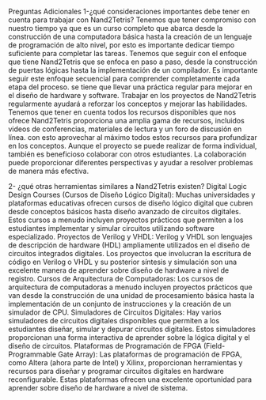 Preguntas Adicionales 
1-¿qué consideraciones importantes debe tener en cuenta para trabajar con Nand2Tetris?
Tenemos que tener compromiso con nuestro tiempo ya que es un curso completo 
que abarca desde la construcción de una computadora básica hasta la creación de 
un lenguaje de programación de alto nivel, por esto es importante dedicar tiempo 
suficiente para completar las tareas. 
Tenemos que seguir con el enfoque que tiene Nand2Tetris que se enfoca en paso a 
paso, desde la construcción de puertas lógicas hasta la implementación de un compilador. 
Es importante seguir este enfoque secuencial para comprender completamente cada etapa del proceso.
se tiene que llevar una práctica regular para mejorar en el diseño de hardware y software. 
Trabajar en los proyectos de Nand2Tetris regularmente ayudará a reforzar los conceptos y mejorar las habilidades.
Tenemos que tener en cuenta todos los recursos disponibles que nos ofrece Nand2Tetris proporciona 
una amplia gama de recursos, incluidos videos de conferencias, materiales de lectura y un foro de 
discusión en línea. con esto aprovechar al máximo todos estos recursos para profundizar en los conceptos. 
Aunque el proyecto se puede realizar de forma individual, también es beneficioso colaborar con otros 
estudiantes. La colaboración puede proporcionar diferentes perspectivas y ayudar a resolver problemas 
de manera más efectiva.

2- ¿qué otras herramientas similares a Nand2Tetris existen?
Digital Logic Design Courses (Cursos de Diseño Lógico Digital): Muchas universidades y plataformas 
educativas ofrecen cursos de diseño lógico digital que cubren desde conceptos básicos hasta diseño 
avanzado de circuitos digitales. Estos cursos a menudo incluyen proyectos prácticos que permiten a 
los estudiantes implementar y simular circuitos utilizando software especializado.
Proyectos de Verilog y VHDL: Verilog y VHDL son lenguajes de descripción de hardware (HDL) ampliamente 
utilizados en el diseño de circuitos integrados digitales. Los proyectos que involucran la escritura 
de código en Verilog o VHDL y su posterior síntesis y simulación son una excelente manera de aprender 
sobre diseño de hardware a nivel de registro.
Cursos de Arquitectura de Computadoras: Los cursos de arquitectura de computadoras a menudo incluyen 
proyectos prácticos que van desde la construcción de una unidad de procesamiento básica hasta la implementación 
de un conjunto de instrucciones y la creación de un simulador de CPU.
Simuladores de Circuitos Digitales: Hay varios simuladores de circuitos digitales disponibles que permiten 
a los estudiantes diseñar, simular y depurar circuitos digitales. Estos simuladores proporcionan una forma 
interactiva de aprender sobre la lógica digital y el diseño de circuitos.
Plataformas de Programación de FPGA (Field-Programmable Gate Array): Las plataformas de programación de FPGA, 
como Altera (ahora parte de Intel) y Xilinx, proporcionan herramientas y recursos para diseñar y programar 
circuitos digitales en hardware reconfigurable. Estas plataformas ofrecen una excelente oportunidad para 
aprender sobre diseño de hardware a nivel de sistema.
